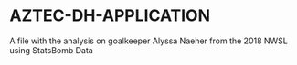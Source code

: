 # AZTEC-DH-APPLICATION
A file with the analysis on goalkeeper Alyssa Naeher from the 2018 NWSL using StatsBomb Data
